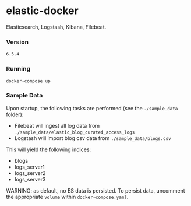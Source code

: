 # elastic-docker
Elasticsearch, Logstash, Kibana, Filebeat.

### Version

`6.5.4`

### Running

`docker-compose up`


### Sample Data

Upon startup, the following tasks are performed (see the `./sample_data` folder):

* Filebeat will ingest all log data from `./sample_data/elastic_blog_curated_access_logs`
* Logstash will import blog csv data from `./sample_data/blogs.csv`

This will yield the following indices:

* blogs
* logs_server1
* logs_server2
* logs_server3

WARNING: as default, no ES data is persisted. To persist data, uncomment the appropriate `volume` within `docker-compose.yaml`.